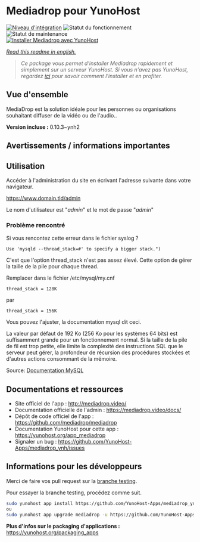 <!--
N.B.: This README was automatically generated by https://github.com/YunoHost/apps/tree/master/tools/README-generator
It shall NOT be edited by hand.
-->

# Mediadrop pour YunoHost

[![Niveau d'intégration](https://dash.yunohost.org/integration/mediadrop.svg)](https://dash.yunohost.org/appci/app/mediadrop) ![Statut du fonctionnement](https://ci-apps.yunohost.org/ci/badges/mediadrop.status.svg) ![Statut de maintenance](https://ci-apps.yunohost.org/ci/badges/mediadrop.maintain.svg)  
[![Installer Mediadrop avec YunoHost](https://install-app.yunohost.org/install-with-yunohost.svg)](https://install-app.yunohost.org/?app=mediadrop)

*[Read this readme in english.](./README.md)*

> *Ce package vous permet d'installer Mediadrop rapidement et simplement sur un serveur YunoHost.
Si vous n'avez pas YunoHost, regardez [ici](https://yunohost.org/#/install) pour savoir comment l'installer et en profiter.*

## Vue d'ensemble

MediaDrop est la solution idéale pour les personnes ou organisations souhaitant diffuser de la vidéo ou de l'audio..


**Version incluse :** 0.10.3~ynh2

## Avertissements / informations importantes

## Utilisation

Accéder à l'administration du site en écrivant l'adresse suivante dans votre navigateur.

https://www.domain.tld/admin

Le nom d'utilisateur est "*admin*" et le mot de passe "*admin*"

### Problème rencontré

Si vous rencontez cette erreur dans le fichier syslog ? 

`Use 'mysqld --thread_stack=#' to specify a bigger stack.")`

C'est que l'option thread_stack n'est pas assez élevé. Cette option de gérer la taille de la pile pour chaque thread.

Remplacer dans le fichier /etc/mysql/my.cnf

`thread_stack = 128K`

par

`thread_stack = 156K`

Vous pouvez l'ajuster, la documentation mysql dit ceci.

La valeur par défaut de 192 Ko (256 Ko pour les systèmes 64 bits) est suffisamment grande pour un fonctionnement normal. Si la taille de la pile de fil est trop petite, elle limite la complexité des instructions SQL que le serveur peut gérer, la profondeur de récursion des procédures stockées et d'autres actions consommant de la mémoire.

Source: [Documentation MySQL](https://dev.mysql.com/doc/refman/5.7/en/server-system-variables.html#sysvar_thread_stack)

## Documentations et ressources

* Site officiel de l'app : <http://mediadrop.video/>
* Documentation officielle de l'admin : <https://mediadrop.video/docs/>
* Dépôt de code officiel de l'app : <https://github.com/mediadrop/mediadrop>
* Documentation YunoHost pour cette app : <https://yunohost.org/app_mediadrop>
* Signaler un bug : <https://github.com/YunoHost-Apps/mediadrop_ynh/issues>

## Informations pour les développeurs

Merci de faire vos pull request sur la [branche testing](https://github.com/YunoHost-Apps/mediadrop_ynh/tree/testing).

Pour essayer la branche testing, procédez comme suit.

``` bash
sudo yunohost app install https://github.com/YunoHost-Apps/mediadrop_ynh/tree/testing --debug
ou
sudo yunohost app upgrade mediadrop -u https://github.com/YunoHost-Apps/mediadrop_ynh/tree/testing --debug
```

**Plus d'infos sur le packaging d'applications :** <https://yunohost.org/packaging_apps>
